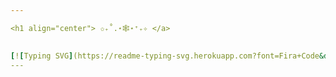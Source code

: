 ```yaml
---

<h1 align="center"> ✩₊˚.⋆🕸️⋆⁺₊✧ </a> 

  
[![Typing SVG](https://readme-typing-svg.herokuapp.com?font=Fira+Code&duration=4000&pause=10&color=F2F7E5&center=true&width=435&lines=%D0%AF+%D0%B1%D0%B0%D0%BB%D0%B1%D0%B5%D1%81)](https://git.io/typing-svg)
---
```



